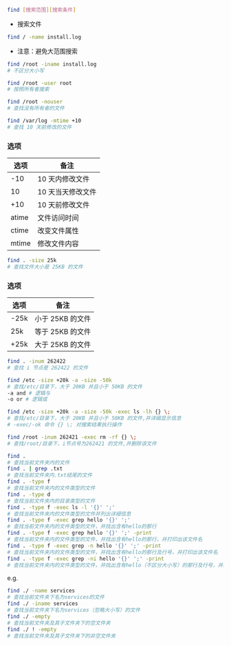 ```bash
find [搜索范围][搜索条件]
```

- 搜索文件

```bash
find / -name install.log
```

- 注意：避免大范围搜索

```bash
find /root -iname install.log
# 不区分大小写
```

```bash
find /root -user root
# 按照所有者搜索
```

```bash
find /root -nouser
# 查找没有所有者的文件
```

```bash
find /var/log -mtime +10
# 查找 10 天前修改的文件
```

### 选项

| 选项  | 备注              |
| ----- | ----------------- |
| -10   | 10 天内修改文件   |
| 10    | 10 天当天修改文件 |
| +10   | 10 天前修改文件   |
| atime | 文件访问时间      |
| ctime | 改变文件属性      |
| mtime | 修改文件内容      |

```bash
find . -size 25k
# 查找文件大小是 25KB 的文件
```

### 选项

| 选项 | 备注             |
| ---- | ---------------- |
| -25k | 小于 25KB 的文件 |
| 25k  | 等于 25KB 的文件 |
| +25k | 大于 25KB 的文件 |

```bash
find . -inum 262422
# 查找 i 节点是 262422 的文件
```

```bash
find /etc -size +20k -a -size -50k
# 查找/etc/目录下，大于 20KB 并且小于 50KB 的文件
-a and # 逻辑与
-o or # 逻辑或
```

```bash
find /etc -size +20k -a -size -50k -exec ls -lh {} \;
# 查找/etc/目录下，大于 20KB 并且小于 50KB 的文件,并详细显示信息
# -exec/-ok 命令 {} \; 对搜索结果执行操作
```

```bash
find /root -inum 262421 -exec rm -rf {} \;
# 查找/root/目录下，i节点号为262421 的文件,并删除该文件
```

```bash
find .
# 查找当前文件夹内的文件
find . | grep .txt
# 查找当前文件夹内.txt结尾的文件
find . -type f
# 查找当前文件夹内的文件类型的文件
find . -type d
# 查找当前文件夹内的目录类型的文件
find . -type f -exec ls -l '{}' ';'
# 查找当前文件夹内的文件类型的文件并列出详细信息
find . -type f -exec grep hello '{}' ';'
# 查找当前文件夹内的文件类型的文件，并找出含有hello的那行
find . -type f -exec grep hello '{}' ';' -print
# 查找当前文件夹内的文件类型的文件，并找出含有hello的那行，并打印出该文件名
find . -type f -exec grep -n hello '{}' ';' -print
# 查找当前文件夹内的文件类型的文件，并找出含有hello的那行及行号，并打印出该文件名
find . -type f -exec grep -ni hello '{}' ';' -print
# 查找当前文件夹内的文件类型的文件，并找出含有hello（不区分大小写）的那行及行号，并打印出该文件名
```

e.g.

```bash
find ./ -name services
# 查找当前文件夹下名为services的文件
find ./ -iname services
# 查找当前文件夹下名为services（忽略大小写）的文件
find ./ -empty
# 查找当前文件夹及其子文件夹下的空文件夹
find ./ ! -empty
# 查找当前文件夹及其子文件夹下的非空文件夹
```
